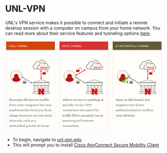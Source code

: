 # UNL-VPN

UNL's VPN service makes it possible to connect and initiate a remote desktop session with a computer on campus from your home network. You can read more about their service features and tunneling options [here](https://its.unl.edu/services/vpn).

![tunneling](https://github.com/Infinite-Actuary/UNL-VPN/blob/master/images/tunnel-options.PNG)

* To begin, navigate to [unl.vpn.edu](https://vpn.unl.edu/+CSCOE+/logon.html)
* This will prompt you to install [Cisco AnyConnect Secure Mobility Client](https://www.cisco.com/c/en/us/products/security/anyconnect-secure-mobility-client/index.html)


